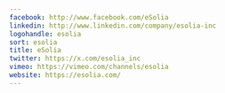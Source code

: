 ```yaml
---
facebook: http://www.facebook.com/eSolia
linkedin: http://www.linkedin.com/company/esolia-inc
logohandle: esolia
sort: esolia
title: eSolia
twitter: https://x.com/esolia_inc
vimeo: https://vimeo.com/channels/esolia
website: https://esolia.com/
---
```

